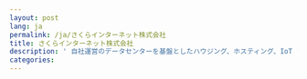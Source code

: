```yaml
---
layout: post
lang: ja
permalink: /ja/さくらインターネット株式会社
title: さくらインターネット株式会社
description: ' 自社運営のデータセンターを基盤としたハウジング、ホスティング、IoT プラットフォームなどのサービスを提供。 '
categories: 
---
```

